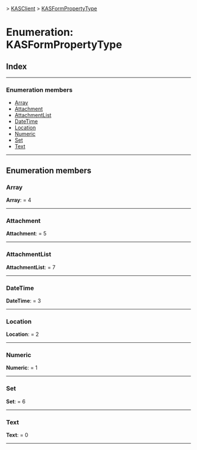 [](../README.md) > [KASClient](../modules/kasclient.md) > [KASFormPropertyType](../enums/kasclient.kasformpropertytype.md)

# Enumeration: KASFormPropertyType

## Index

---

### Enumeration members

* [Array](kasclient.kasformpropertytype.md#array)
* [Attachment](kasclient.kasformpropertytype.md#attachment)
* [AttachmentList](kasclient.kasformpropertytype.md#attachmentlist)
* [DateTime](kasclient.kasformpropertytype.md#datetime)
* [Location](kasclient.kasformpropertytype.md#location)
* [Numeric](kasclient.kasformpropertytype.md#numeric)
* [Set](kasclient.kasformpropertytype.md#set)
* [Text](kasclient.kasformpropertytype.md#text)

---

## Enumeration members

<a id="array"></a>

###  Array

**Array**:  = 4

___
<a id="attachment"></a>

###  Attachment

**Attachment**:  = 5

___
<a id="attachmentlist"></a>

###  AttachmentList

**AttachmentList**:  = 7

___
<a id="datetime"></a>

###  DateTime

**DateTime**:  = 3

___
<a id="location"></a>

###  Location

**Location**:  = 2

___
<a id="numeric"></a>

###  Numeric

**Numeric**:  = 1

___
<a id="set"></a>

###  Set

**Set**:  = 6

___
<a id="text"></a>

###  Text

**Text**:  = 0

___

